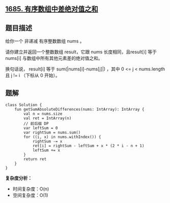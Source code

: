 ## [1685. 有序数组中差绝对值之和](https://leetcode.cn/problems/sum-of-absolute-differences-in-a-sorted-array/description/)

## 题目描述

给你一个 非递减 有序整数数组 nums 。

请你建立并返回一个整数数组 result，它跟 nums 长度相同，且result[i] 等于 nums[i] 与数组中所有其他元素差的绝对值之和。

换句话说， result[i] 等于 sum(|nums[i]-nums[j]|) ，其中 0 <= j < nums.length 且 j != i （下标从 0 开始）。

## 题解
 
```
class Solution {
    fun getSumAbsoluteDifferences(nums: IntArray): IntArray {
        val n = nums.size
        val ret = IntArray(n)
        // 前后缀 DP
        var leftSum = 0
        var rightSum = nums.sum()
        for ((i, x) in nums.withIndex()) {
            rightSum -= x
            ret[i] = rightSum - leftSum + x * (2 * i - n + 1)
            leftSum += x
        }
        return ret
    }
}
```

**复杂度分析：**

- 时间复杂度：O(n)
- 空间复杂度：O(1) 
